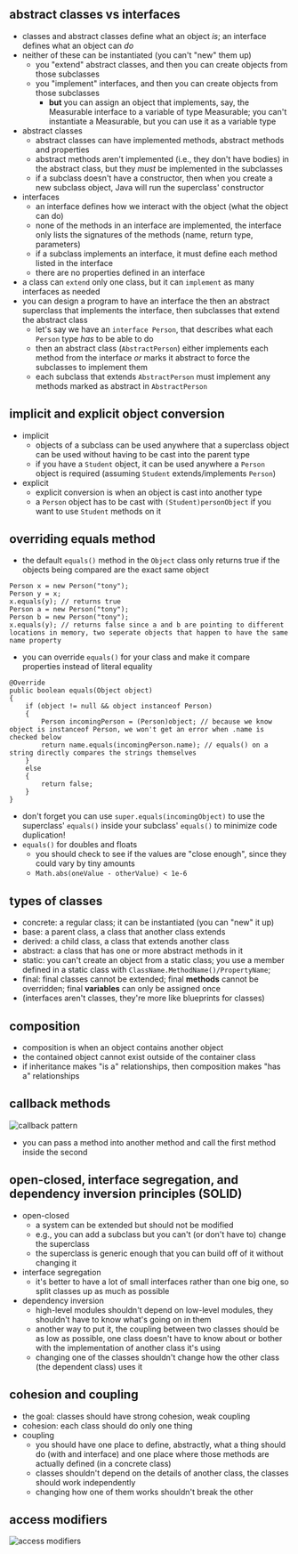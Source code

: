 ## abstract classes vs interfaces
- classes and abstract classes define what an object _is_; an interface defines what an object can _do_
- neither of these can be instantiated (you can't "new" them up)
    - you "extend" abstract classes, and then you can create objects from those subclasses
    - you "implement" interfaces, and then you can create objects from those subclasses
        - **but** you can assign an object that implements, say, the Measurable interface to a variable of type Measurable; you can't instantiate a Measurable, but you can use it as a variable type
- abstract classes
    - abstract classes can have implemented methods, abstract methods and properties
    - abstract methods aren't implemented (i.e., they don't have bodies) in the abstract class, but they _must_ be implemented in the subclasses
    - if a subclass doesn't have a constructor, then when you create a new subclass object, Java will run the superclass' constructor
- interfaces
    - an interface defines how we interact with the object (what the object can do)
    - none of the methods in an interface are implemented, the interface only lists the signatures of the methods (name, return type, parameters)
    - if a subclass implements an interface, it must define each method listed in the interface
    - there are no properties defined in an interface
- a class can `extend` only one class, but it can `implement` as many interfaces as needed
- you can design a program to have an interface the then an abstract superclass that implements the interface, then subclasses that extend the abstract class
    - let's say we have an `interface Person`, that describes what each `Person` type _has_ to be able to do
    - then an abstract class (`AbstractPerson`) either implements each method from the interface _or_ marks it abstract to force the subclasses to implement them
    - each subclass that extends `AbstractPerson` must implement any methods marked as abstract in `AbstractPerson`

## implicit and explicit object conversion
- implicit
    - objects of a subclass can be used anywhere that a superclass object can be used without having to be cast into the parent type
    - if you have a `Student` object, it can be used anywhere a `Person` object is required (assuming `Student` extends/implements `Person`)
- explicit
    - explicit conversion is when an object is cast into another type
    - a `Person` object has to be cast with `(Student)personObject` if you want to use `Student` methods on it

## overriding equals method
- the default `equals()` method in the `Object` class only returns true if the objects being compared are the exact same object
```
Person x = new Person("tony");
Person y = x;
x.equals(y); // returns true
Person a = new Person("tony");
Person b = new Person("tony");
x.equals(y); // returns false since a and b are pointing to different locations in memory, two seperate objects that happen to have the same name property
```
- you can override `equals()` for your class and make it compare properties instead of literal equality
```
@Override
public boolean equals(Object object)
{
    if (object != null && object instanceof Person)
    {
        Person incomingPerson = (Person)object; // because we know object is instanceof Person, we won't get an error when .name is checked below
        return name.equals(incomingPerson.name); // equals() on a string directly compares the strings themselves
    }
    else
    {
        return false;
    }
}
```
- don't forget you can use `super.equals(incomingObject)` to use the superclass' `equals()` inside your subclass' `equals()` to minimize code duplication!
- `equals()` for doubles and floats
    - you should check to see if the values are "close enough", since they could vary by tiny amounts
    - `Math.abs(oneValue - otherValue) < 1e-6`

## types of classes
- concrete: a regular class; it can be instantiated (you can "new" it up)
- base: a parent class, a class that another class extends
- derived: a child class, a class that extends another class
- abstract: a class that has one or more abstract methods in it
- static: you can't create an object from a static class; you use a member defined in a static class with `ClassName.MethodName()/PropertyName`;
- final: final classes cannot be extended; final **methods** cannot be overridden; final **variables** can only be assigned once
- (interfaces aren't classes, they're more like blueprints for classes)

## composition
- composition is when an object contains another object
- the contained object cannot exist outside of the container class
- if inheritance makes "is a" relationships, then composition makes "has a" relationships

## callback methods
![callback pattern](https://github.com/ruthrootz/java-oop-class-notes/blob/main/callback-methods.png)
- you can pass a method into another method and call the first method inside the second

## open-closed, interface segregation, and dependency inversion principles (SOLID)
- open-closed
    - a system can be extended but should not be modified
    - e.g., you can add a subclass but you can't (or don't have to) change the superclass
    - the superclass is generic enough that you can build off of it without changing it
- interface segregation
    - it's better to have a lot of small interfaces rather than one big one, so split classes up as much as possible
- dependency inversion
    - high-level modules shouldn't depend on low-level modules, they shouldn't have to know what's going on in them
    - another way to put it, the coupling between two classes should be as low as possible, one class doesn't have to know about or bother with the implementation of another class it's using
    - changing one of the classes shouldn't change how the other class (the dependent class) uses it

## cohesion and coupling
- the goal: classes should have strong cohesion, weak coupling
- cohesion: each class should do only one thing
- coupling
    - you should have one place to define, abstractly, what a thing should do (with and interface) and one place where those methods are actually defined (in a concrete class)
    - classes shouldn't depend on the details of another class, the classes should work independently
    - changing how one of them works shouldn't break the other

## access modifiers
![access modifiers](https://github.com/ruthrootz/java-oop-class-notes/blob/main/access-modifiers.png)
